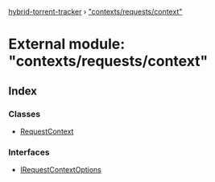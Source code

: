 [hybrid-torrent-tracker](../README.md) › ["contexts/requests/context"](_contexts_requests_context_.md)

# External module: "contexts/requests/context"

## Index

### Classes

* [RequestContext](../classes/_contexts_requests_context_.requestcontext.md)

### Interfaces

* [IRequestContextOptions](../interfaces/_contexts_requests_context_.irequestcontextoptions.md)
